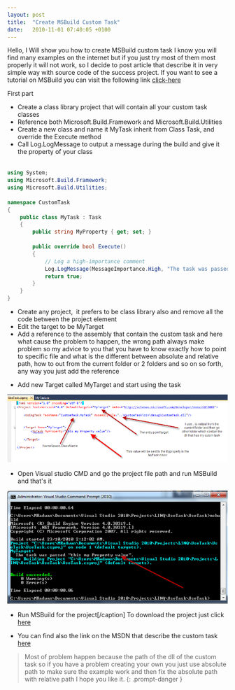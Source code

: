 ```yaml
---
layout: post
title:  "Create MSBuild Custom Task"
date:   2010-11-01 07:40:05 +0100
---
```


Hello, I Will show you how to create MSBuild custom task I know you will find many examples on the internet but if you just try most of them most properly it will not work, so I decide to post article that describe it in very simple way with source code of the success project. If you want to see a tutorial on MSBuild you can visit the following link
[click-here](https://mohamedradwan.com/2010/10/15/msbuild-tutorial/ "MSBuild Tutorial")

First part

-   Create a class library project that will contain all your custom
    task classes
-   Reference both Microsoft.Build.Framework and
    Microsoft.Build.Utilities
-   Create a new class and name it MyTask inherit from Class Task, and
    override the Execute method
-   Call Log.LogMessage to output a message during the build and give it
    the property of your class

```c#

using System;
using Microsoft.Build.Framework;
using Microsoft.Build.Utilities;

namespace CustomTask 
{
    public class MyTask : Task 
    {
        public string MyProperty { get; set; }

        public override bool Execute() 
        {
            // Log a high-importance comment
            Log.LogMessage(MessageImportance.High, "The task was passed \"" + MyProperty + "\".");
            return true;
        }
    }
}

```

-   Create any project,  it prefers to be class library also and remove all the code between the project element
-   Edit the target to be MyTarget
-   Add a reference to the assembly that contain the custom task and here what cause the problem to happen, the wrong path always make problem so my advice to you that you have to know exactly how to point to specific file and what is the different between absolute and relative path, how to out from the current folder or 2 folders and so on so forth, any way you just add the reference

<!-- -->

- Add new Target called MyTarget and start using the task

[![Use your custom task](/assets/images/2010/10/ProjectFile.png)](/assets/images/2010/10/ProjectFile.png)


- Open Visual studio CMD and go the project file path and run MSBuild and that\'s it

[![Run MSBuild for the project](/assets/images/2010/10/CMD.png)](/assets/images/2010/10/CMD.png)

- Run MSBuild for the project\[/caption\] To download the project just click [here](http://cid-4bcaa16d27b46600.office.live.com/self.aspx/Blog%20New%20Docs%20only/UseTask.zip "CustomTask Project")
  
- You can find also the link on the MSDN that describe the custom task [here](http://msdn.microsoft.com/en-us/library/t9883dzc.aspx "MSDN")

> Most of problem happen because the path of the dll of the custom task so if you have a problem creating your own you just use absolute path to make sure the example work and then fix the absolute path with relative path I hope you like it.
{: .prompt-danger }


